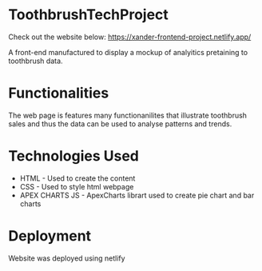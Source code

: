 # ToothbrushTechProject

Check out the website below:
https://xander-frontend-project.netlify.app/

A front-end manufactured to display a mockup of analyitics pretaining to toothbrush data. 

# Functionalities

The web page is features many functionanilites that illustrate toothbrush sales and thus the data can be used to analyse patterns and trends.

# Technologies Used
- HTML - Used to create the content 
- CSS - Used to style html webpage
- APEX CHARTS JS - ApexCharts librart used to create pie chart and bar charts

# Deployment
Website was deployed using netlify
